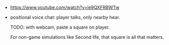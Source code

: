 -   <https://www.youtube.com/watch?v=ie9QXFRBWTw>

-   positional voice chat: player talks, only nearby hear.

    TODO: with webcam, paste a square on player.

    For non-game simulations like Second life, that square is all that matters.
